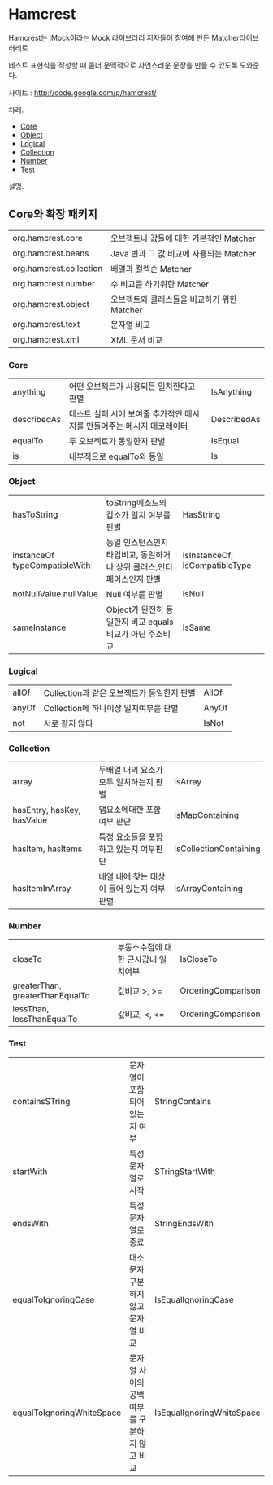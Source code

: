 # Hamcrest

Hamcrest는 jMock이라는 Mock 라이브러리 저자들이 참여해 만든 Matcher라이브러리로

테스트 표현식을 작성할 때 좀더 문맥적으로 자연스러운 문장을 만들 수 있도록 도와준다.

사이트 : <http://code.google.com/p/hamcrest/>

차례.

- [Core](#Core)
- [Object](#Object)
- [Logical](#Logical)
- [Collection](#Collection)
- [Number](#Number)
- [Test](#Test)

설명.

## Core와 확장 패키지

|||
|---|---|
|org.hamcrest.core|오브젝트나 값들에 대한 기본적인 Matcher|
|org.hamcrest.beans|Java 빈과 그 값 비교에 사용되는 Matcher|
|org.hamcrest.collection|배열과 컬렉슨 Matcher|
|org.hamcrest.number|수 비교를 하기위한 Matcher|
|org.hamcrest.object|오브젝트와 클래스들을 비교하기 위한 Matcher|
|org.hamcrest.text|문자열 비교|
|org.hamcrest.xml|XML 문서 비교|

### Core

||||
|---|---|---|
|anything|어떤 오브젝트가 사용되든 일치한다고 판별|IsAnything|
|describedAs|테스트 실패 시에 보여줄 추가적인 메시지를 만들어주는 메시지 데코레이터|DescribedAs|
|equalTo|두 오브젝트가 동일한지 판별|IsEqual|
|is|내부적으로 equalTo와 동일|Is|

### Object

||||
|---|---|---|
|hasToString|toString메소드의 갑소가 일치 여부를 판별|HasString|
|instanceOf typeCompatibleWith|동일 인스턴스인지 타입비교, 동일하거나 상위 클래스,인터페이스인지 판별|IsInstanceOf, IsCompatibleType|
|notNullValue nullValue|Null 여부를 판별|IsNull|
|sameInstance|Object가 완전히 동일한지 비교 equals 비교가 아닌 주소비교|IsSame|


### Logical

||||
|---|---|---|
|allOf|Collection과 같은 오브젝트가 동일한지 판별|AllOf|
|anyOf|Collection에 하나이상 일치여부를 판별|AnyOf|
|not|서로 같지 않다|IsNot|

### Collection

||||
|---|---|---|
|array|두배열 내의 요소가 모두 일치하는지 판별|IsArray|
|hasEntry, hasKey, hasValue|맵요소에대한 포함여부 판단|IsMapContaining|
|hasItem, hasItems|특정 요소들을 포함하고 있는지 여부판단|IsCollectionContaining|
|hasItemInArray|배열 내에 찾는 대상이 들어 있는지 여부판별|IsArrayContaining|


### Number

||||
|---|---|---|
|closeTo|부동소수점에 대한 근사값내 일치여부|IsCloseTo|
|greaterThan, greaterThanEqualTo| 값비교 >, >=|OrderingComparison|
|lessThan, lessThanEqualTo|값비교, <, <=|OrderingComparison|


### Test

||||
|---|---|---|
|containsSTring|문자열이 포함되어 있는지 여부|StringContains|
|startWith|특정 문자열로 시작|STringStartWith|
|endsWith|특정 문자열로 종료|StringEndsWith|
|equalToIgnoringCase|대소문자 구분하지 않고 문자열 비교|IsEqualIgnoringCase|
|equalToIgnoringWhiteSpace|문자열 사이의 공백여부를 구분하지 않고 비교|IsEqualIgnoringWhiteSpace|
